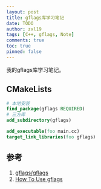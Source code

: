 ```yaml
---
layout: post
title: gflags库学习笔记
date: TODO
author: zxl19
tags: [C++, gflags, Note]
comments: true
toc: true
pinned: false
---
```


我的gflags库学习笔记。

<!-- more -->

## CMakeLists

```cmake
# 本地安装
find_package(gflags REQUIRED)
# 三方库
add_subdirectory(gflags)

add_executable(foo main.cc)
target_link_libraries(foo gflags)
```

## 参考

1. [gflags/gflags](https://github.com/gflags/gflags)
2. [How To Use gflags](https://gflags.github.io/gflags/)
